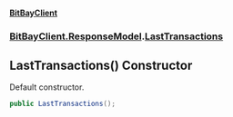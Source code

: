 #### [BitBayClient](./index.md 'index')
### [BitBayClient.ResponseModel](./BitBayClient-ResponseModel.md 'BitBayClient.ResponseModel').[LastTransactions](./BitBayClient-ResponseModel-LastTransactions.md 'BitBayClient.ResponseModel.LastTransactions')
## LastTransactions() Constructor
Default constructor.  
```csharp
public LastTransactions();
```
